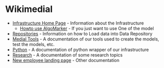 
# Wikimedial 

* [Infrastructure Home Page](Infrastructure%20Home%20Page) - Information about the Infrastructure
    - [Howto use AlgoMarker](Infrastructure%20Home%20Page/AlgoMarkers/Howto%20Use%20AlgoMarker) - If you just want to use One of the model
* [Repositories](Repositories) - Information on how to Load data into Data Repository
* [Medial Tools](Medial%20Tools) - A documentation of our tools used to create the models, test the models, etc.
* [Python](Python) - A documentation of python wrapper of our infrastructure
* [Research](Research) - A documentation of some research topics
* [New employee landing page](New%20employee%20landing%20page) - Other documentation
